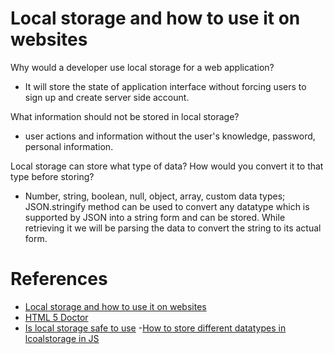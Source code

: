 # Local storage and how to use it on websites
Why would a developer use local storage for a web application?
- It will  store the state of application interface without forcing users to sign up and create server side account.

What information should not be stored in local storage?
- user actions and information without the user's knowledge, password, personal information.

Local storage can store what type of data? How would you convert it to that type before storing?
- Number, string, boolean, null, object, array, custom data types; JSON.stringify method can be used to convert any datatype which is supported by JSON into a string form and can be stored. While retrieving it we will be parsing the data to convert the string to its actual form.

# References
- [Local storage and how to use it on websites](https://www.smashingmagazine.com/2010/10/local-storage-and-how-to-use-it/)
- [HTML 5 Doctor](http://html5doctor.com/)
- [Is local storage safe to use](https://snyk.io/blog/is-localstorage-safe-to-use/#:~:text=Be%20smart%20about%20data%20storage&text=However%2C%20local%20storage%20should%20never,site's%20server%20is%20already%20secure.)
-[How to store different datatypes in lcoalstorage in JS](https://javascript.plainenglish.io/storing-different-datatypes-in-localstorage-in-js-ee7f4c5318ff)
